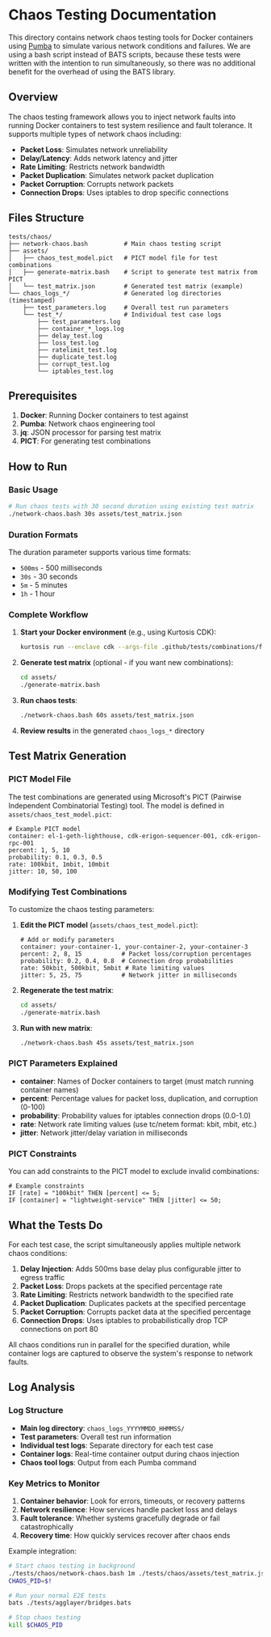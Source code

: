 # Chaos Testing Documentation

This directory contains network chaos testing tools for Docker containers using [Pumba](https://github.com/alexei-led/pumba) to simulate various network conditions and failures.
We are using a bash script instead of BATS scripts, because these tests were written with the intention to run simultaneously, so there was no additional benefit for the overhead of using the BATS library.

## Overview

The chaos testing framework allows you to inject network faults into running Docker containers to test system resilience and fault tolerance. It supports multiple types of network chaos including:

- **Packet Loss**: Simulates network unreliability
- **Delay/Latency**: Adds network latency and jitter
- **Rate Limiting**: Restricts network bandwidth
- **Packet Duplication**: Simulates network packet duplication
- **Packet Corruption**: Corrupts network packets
- **Connection Drops**: Uses iptables to drop specific connections

## Files Structure

```
tests/chaos/
├── network-chaos.bash          # Main chaos testing script
├── assets/
│   ├── chaos_test_model.pict   # PICT model file for test combinations
│   ├── generate-matrix.bash    # Script to generate test matrix from PICT
│   └── test_matrix.json        # Generated test matrix (example)
└── chaos_logs_*/               # Generated log directories (timestamped)
    ├── test_parameters.log     # Overall test run parameters
    └── test_*/                 # Individual test case logs
        ├── test_parameters.log
        ├── container_*_logs.log
        ├── delay_test.log
        ├── loss_test.log
        ├── ratelimit_test.log
        ├── duplicate_test.log
        ├── corrupt_test.log
        └── iptables_test.log
```

## Prerequisites

1. **Docker**: Running Docker containers to test against
2. **Pumba**: Network chaos engineering tool
3. **jq**: JSON processor for parsing test matrix
4. **PICT**: For generating test combinations

## How to Run

### Basic Usage

```bash
# Run chaos tests with 30 second duration using existing test matrix
./network-chaos.bash 30s assets/test_matrix.json
```

### Duration Formats

The duration parameter supports various time formats:
- `500ms` - 500 milliseconds
- `30s` - 30 seconds  
- `5m` - 5 minutes
- `1h` - 1 hour

### Complete Workflow

1. **Start your Docker environment** (e.g., using Kurtosis CDK):
   ```bash
   kurtosis run --enclave cdk --args-file .github/tests/combinations/fork12-cdk-erigon-sovereign.yml .
   ```

2. **Generate test matrix** (optional - if you want new combinations):
   ```bash
   cd assets/
   ./generate-matrix.bash
   ```

3. **Run chaos tests**:
   ```bash
   ./network-chaos.bash 60s assets/test_matrix.json
   ```

4. **Review results** in the generated `chaos_logs_*` directory

## Test Matrix Generation

### PICT Model File

The test combinations are generated using Microsoft's PICT (Pairwise Independent Combinatorial Testing) tool. The model is defined in `assets/chaos_test_model.pict`:

```pict
# Example PICT model
container: el-1-geth-lighthouse, cdk-erigon-sequencer-001, cdk-erigon-rpc-001
percent: 1, 5, 10
probability: 0.1, 0.3, 0.5
rate: 100kbit, 1mbit, 10mbit
jitter: 10, 50, 100
```

### Modifying Test Combinations

To customize the chaos testing parameters:

1. **Edit the PICT model** (`assets/chaos_test_model.pict`):
   ```pict
   # Add or modify parameters
   container: your-container-1, your-container-2, your-container-3
   percent: 2, 8, 15           # Packet loss/corruption percentages
   probability: 0.2, 0.4, 0.8  # Connection drop probabilities  
   rate: 50kbit, 500kbit, 5mbit # Rate limiting values
   jitter: 5, 25, 75           # Network jitter in milliseconds
   ```

2. **Regenerate the test matrix**:
   ```bash
   cd assets/
   ./generate-matrix.bash
   ```

3. **Run with new matrix**:
   ```bash
   ./network-chaos.bash 45s assets/test_matrix.json
   ```

### PICT Parameters Explained

- **container**: Names of Docker containers to target (must match running container names)
- **percent**: Percentage values for packet loss, duplication, and corruption (0-100)
- **probability**: Probability values for iptables connection drops (0.0-1.0)
- **rate**: Network rate limiting values (use tc/netem format: kbit, mbit, etc.)
- **jitter**: Network jitter/delay variation in milliseconds

### PICT Constraints

You can add constraints to the PICT model to exclude invalid combinations:

```pict
# Example constraints
IF [rate] = "100kbit" THEN [percent] <= 5;
IF [container] = "lightweight-service" THEN [jitter] <= 50;
```

## What the Tests Do

For each test case, the script simultaneously applies multiple network chaos conditions:

1. **Delay Injection**: Adds 500ms base delay plus configurable jitter to egress traffic
2. **Packet Loss**: Drops packets at the specified percentage rate
3. **Rate Limiting**: Restricts network bandwidth to the specified rate
4. **Packet Duplication**: Duplicates packets at the specified percentage
5. **Packet Corruption**: Corrupts packet data at the specified percentage  
6. **Connection Drops**: Uses iptables to probabilistically drop TCP connections on port 80

All chaos conditions run in parallel for the specified duration, while container logs are captured to observe the system's response to network faults.

## Log Analysis

### Log Structure

- **Main log directory**: `chaos_logs_YYYYMMDD_HHMMSS/`
- **Test parameters**: Overall test run information
- **Individual test logs**: Separate directory for each test case
- **Container logs**: Real-time container output during chaos injection
- **Chaos tool logs**: Output from each Pumba command

### Key Metrics to Monitor

1. **Container behavior**: Look for errors, timeouts, or recovery patterns
2. **Network resilience**: How services handle packet loss and delays
3. **Fault tolerance**: Whether systems gracefully degrade or fail catastrophically
4. **Recovery time**: How quickly services recover after chaos ends


Example integration:
```bash
# Start chaos testing in background
./tests/chaos/network-chaos.bash 1m ./tests/chaos/assets/test_matrix.json &
CHAOS_PID=$!

# Run your normal E2E tests
bats ./tests/agglayer/bridges.bats

# Stop chaos testing
kill $CHAOS_PID
```

